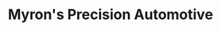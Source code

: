 ---
title: "Myron's Precision Automotive"
url: /parma/myrons-precision-automotive/
shop: car repair
---